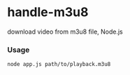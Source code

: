 # handle-m3u8
download video from m3u8 file, Node.js

### Usage

    node app.js path/to/playback.m3u8
